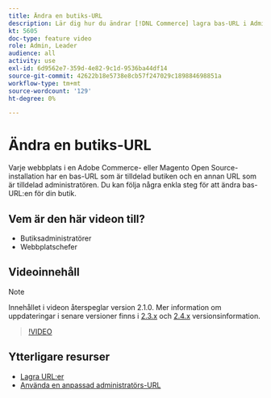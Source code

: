 ```yaml
---
title: Ändra en butiks-URL
description: Lär dig hur du ändrar [!DNL Commerce] lagra bas-URL i Admin.
kt: 5605
doc-type: feature video
role: Admin, Leader
audience: all
activity: use
exl-id: 6d9562e7-359d-4e82-9c1d-9536ba44df14
source-git-commit: 42622b18e5738e8cb57f247029c189884698851a
workflow-type: tm+mt
source-wordcount: '129'
ht-degree: 0%

---
```


# Ändra en butiks-URL

Varje webbplats i en Adobe Commerce- eller Magento Open Source-installation har en bas-URL som är tilldelad butiken och en annan URL som är tilldelad administratören. Du kan följa några enkla steg för att ändra bas-URL:en för din butik.

## Vem är den här videon till?

- Butiksadministratörer
- Webbplatschefer

## Videoinnehåll

>[!NOTE]
>
>Innehållet i videon återspeglar version 2.1.0. Mer information om uppdateringar i senare versioner finns i [2.3.x](https://devdocs.magento.com/guides/v2.3/release-notes/bk-release-notes.html) och [2.4.x](https://devdocs.magento.com/guides/v2.4/release-notes/bk-release-notes.html) versionsinformation.

>[!VIDEO](https://video.tv.adobe.com/v/35488?quality=12&learn=on)

## Ytterligare resurser

- [Lagra URL:er](https://docs.magento.com/user-guide/stores/store-urls.html)
- [Använda en anpassad administratörs-URL](https://docs.magento.com/user-guide/stores/store-urls-custom-admin.html)

